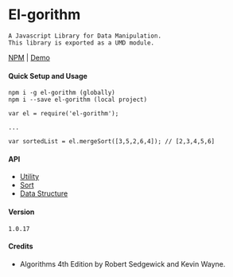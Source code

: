 # El-gorithm 
    A Javascript Library for Data Manipulation.
    This library is exported as a UMD module.

[NPM](https://www.npmjs.com/package/el-gorithm) | [Demo](https://www.npmjs.com/package/el-gorithm)

#### Quick Setup and Usage
    npm i -g el-gorithm (globally)
    npm i --save el-gorithm (local project)
    
    var el = require('el-gorithm');
    
    ...
    
    var sortedList = el.mergeSort([3,5,2,6,4]); // [2,3,4,5,6]
    
#### API
-   [Utility](docs/utility.md)
-   [Sort](docs/sort.md)
-   [Data Structure](docs/data-structure.md)
    
#### Version
    1.0.17
    
#### Credits
-   Algorithms 4th Edition by Robert Sedgewick and Kevin Wayne.